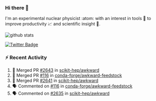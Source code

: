 ### Hi there 👋 

I'm an experimental nuclear physicist :atom: with an interest in tools :wrench: to improve productivity :chart_with_upwards_trend: and scientific insight :telescope:.

![github stats](https://github-readme-stats.vercel.app/api?username=agoose77&show_icons=true&hide_rank=true&hide_title=true&bg_color=30,e76445,904e95&text_color=efe3ec&icon_color=efe3ec)
<!--
**agoose77/agoose77** is a ✨ _special_ ✨ repository because its `README.md` (this file) appears on your GitHub profile.

Here are some ideas to get you started:

- 🔭 I’m currently working on ...
- 🌱 I’m currently learning ...
- 👯 I’m looking to collaborate on ...
- 🤔 I’m looking for help with ...
- 💬 Ask me about ...
- 📫 How to reach me: ...
- 😄 Pronouns: ...
- ⚡ Fun fact: ...
-->

[![Twitter Badge](https://img.shields.io/twitter/follow/agoose77?style=flat-square&logo=Twitter&logoColor=white&color=cornflowerblue)](https://twitter.com/agoose77)

### :zap: Recent Activity

<!--START_SECTION:activity-->
1. 🎉 Merged PR [#2643](https://github.com/scikit-hep/awkward/pull/2643) in [scikit-hep/awkward](https://github.com/scikit-hep/awkward)
2. 🎉 Merged PR [#116](https://github.com/conda-forge/awkward-feedstock/pull/116) in [conda-forge/awkward-feedstock](https://github.com/conda-forge/awkward-feedstock)
3. 🎉 Merged PR [#2641](https://github.com/scikit-hep/awkward/pull/2641) in [scikit-hep/awkward](https://github.com/scikit-hep/awkward)
4. 🗣 Commented on [#116](https://github.com/conda-forge/awkward-feedstock/pull/116#issuecomment-1675842662) in [conda-forge/awkward-feedstock](https://github.com/conda-forge/awkward-feedstock)
5. 🗣 Commented on [#2635](https://github.com/scikit-hep/awkward/pull/2635#issuecomment-1675449122) in [scikit-hep/awkward](https://github.com/scikit-hep/awkward)
<!--END_SECTION:activity-->
